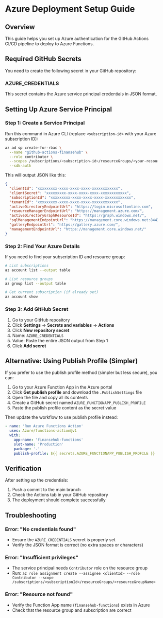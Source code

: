 # Azure Deployment Setup Guide

## Overview
This guide helps you set up Azure authentication for the GitHub Actions CI/CD pipeline to deploy to Azure Functions.

## Required GitHub Secrets

You need to create the following secret in your GitHub repository:

### AZURE_CREDENTIALS

This secret contains the Azure service principal credentials in JSON format.

## Setting Up Azure Service Principal

### Step 1: Create a Service Principal

Run this command in Azure CLI (replace `<subscription-id>` with your Azure subscription ID):

```bash
az ad sp create-for-rbac \
  --name "github-actions-finansehub" \
  --role contributor \
  --scopes /subscriptions/<subscription-id>/resourceGroups/<your-resource-group-name> \
  --sdk-auth
```

This will output JSON like this:
```json
{
  "clientId": "xxxxxxxxx-xxxx-xxxx-xxxx-xxxxxxxxxxxx",
  "clientSecret": "xxxxxxxxx-xxxx-xxxx-xxxx-xxxxxxxxxxxx",
  "subscriptionId": "xxxxxxxxx-xxxx-xxxx-xxxx-xxxxxxxxxxxx",
  "tenantId": "xxxxxxxxx-xxxx-xxxx-xxxx-xxxxxxxxxxxx",
  "activeDirectoryEndpointUrl": "https://login.microsoftonline.com",
  "resourceManagerEndpointUrl": "https://management.azure.com/",
  "activeDirectoryGraphResourceId": "https://graph.windows.net/",
  "sqlManagementEndpointUrl": "https://management.core.windows.net:8443/",
  "galleryEndpointUrl": "https://gallery.azure.com/",
  "managementEndpointUrl": "https://management.core.windows.net/"
}
```

### Step 2: Find Your Azure Details

If you need to find your subscription ID and resource group:

```bash
# List subscriptions
az account list --output table

# List resource groups
az group list --output table

# Get current subscription (if already set)
az account show
```

### Step 3: Add GitHub Secret

1. Go to your GitHub repository
2. Click **Settings** → **Secrets and variables** → **Actions**
3. Click **New repository secret**
4. Name: `AZURE_CREDENTIALS`
5. Value: Paste the entire JSON output from Step 1
6. Click **Add secret**

## Alternative: Using Publish Profile (Simpler)

If you prefer to use the publish profile method (simpler but less secure), you can:

1. Go to your Azure Function App in the Azure portal
2. Click **Get publish profile** and download the `.PublishSettings` file
3. Open the file and copy all its contents
4. Create a GitHub secret named `AZURE_FUNCTIONAPP_PUBLISH_PROFILE`
5. Paste the publish profile content as the secret value

Then update the workflow to use publish profile instead:

```yaml
- name: 'Run Azure Functions Action'
  uses: Azure/functions-action@v1
  with:
    app-name: 'finansehub-functions'
    slot-name: 'Production'
    package: '.'
    publish-profile: ${{ secrets.AZURE_FUNCTIONAPP_PUBLISH_PROFILE }}
```

## Verification

After setting up the credentials:

1. Push a commit to the main branch
2. Check the Actions tab in your GitHub repository
3. The deployment should complete successfully

## Troubleshooting

### Error: "No credentials found"
- Ensure the `AZURE_CREDENTIALS` secret is properly set
- Verify the JSON format is correct (no extra spaces or characters)

### Error: "Insufficient privileges"
- The service principal needs `Contributor` role on the resource group
- Run: `az role assignment create --assignee <clientId> --role Contributor --scope /subscriptions/<subscriptionId>/resourceGroups/<resourceGroupName>`

### Error: "Resource not found"
- Verify the Function App name (`finansehub-functions`) exists in Azure
- Check that the resource group and subscription are correct
